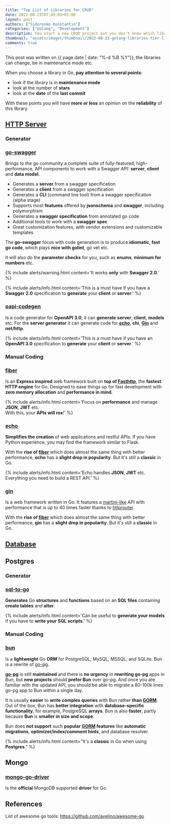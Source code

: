 ```yaml
---
title: "Top List of Libraries for CRUD"
date: 2022-08-23T07:49:03+01:00
layout: post
authors: ["Sidorenko Konstantin"]
categories: ["Golang", "Development"]
description: You start a new CRUD project but you don't know which library to choose, you will find here the top libraries.
thumbnail: "assets/images/thumbnail/2022-08-23-golang-libraries-tier-list.png"
comments: true
---
```


This post was written on {{ page.date | date: "%-d %B %Y"}}, the libraries can change, be in maintenance mode etc.

When you choose a library in Go, **pay attention to several points**:

- look if the library is in **maintenance mode**
- look at the number of **stars**
- look at the **date** of the **last commit**

With these points you will have **more or less** an opinion on the **reliability** of this library.

## <ins>HTTP Server</ins>

### Generator

### [go-swagger](https://github.com/go-swagger/go-swagger)

Brings to the go community a complete suite of fully-featured, high-performance, API components to work with a Swagger API: **server**, **client** and **data model**.

- Generates a **server** from a swagger specification
- Generates a **client** from a swagger specification
- Generates a **CLI** (command line tool) from a swagger specification (alpha stage)
- Supports most **features** offered by **jsonschema** and **swagger**, including polymorphism
- Generates a **swagger specification** from annotated go code
- Additional tools to work with a **swagger spec**
- Great customization features, with vendor extensions and customizable templates

The **go-swagger** focus with code generation is to produce **idiomatic**, **fast go code**, which plays **nice with golint**, go vet etc.

It will also do the **parameter checks** for you, such as **enums**, **minimum for numbers** etc.

{% include alerts/warning.html content='It works <strong>only</strong> with <strong>Swagger 2.0</strong>.' %}

{% include alerts/info.html content='This is a must have if you have a <strong>Swagger 2.0</strong> specification to <strong>generate</strong> your <strong>client</strong> or <strong>server</strong>.' %}

### [oapi-codegen](https://github.com/deepmap/oapi-codegen)

Is a code generator for **OpenAPI 3.0**, it can **generate** **server**, **client**, **models** etc.
For the **server generator** it can generate code for **[echo](#echo)**, **chi**, **[Gin](#Gin)** and **net/http**.

{% include alerts/info.html content='This is a must have if you have an <strong>OpenAPI 3.0</strong> specification to <strong>generate</strong> your <strong>client</strong> or <strong>server</strong>.' %}

### Manual Coding

### [fiber](https://github.com/gofiber/fiber)

Is an **Express inspired** web framework built on **top of [Fasthttp](https://github.com/valyala/fasthttp)**, the **fastest HTTP engine** for Go.
Designed to ease things up for fast development with **zero memory allocation** and **performance in mind**.

{% include alerts/info.html content='Focus on <strong>performance</strong> and manage <strong>JSON</strong>, <strong>JWT</strong> etc.<br/>With this, your <strong>APIs will rox</strong>!' %}

### [echo](https://github.com/labstack/echo)

**Simplifies the creation** of web applications and restful APIs. If you have Python experience, you may find the framework similar to Flask.

With the **rise of [fiber](#fiber)** which does almost the same thing with better performance, **echo** has a **slight drop in popularity**.
But it's still a **classic** in Go.

{% include alerts/info.html content='Echo handles <strong>JSON</strong>, <strong>JWT</strong> etc.<br/>Everything you need to build a REST API.' %}

### [gin](https://github.com/gin-gonic/gin)

Is a web framework written in Go. It features a [martini-like](https://github.com/go-martini/martini) API with performance that is up to 40 times faster thanks to [httprouter](https://github.com/julienschmidt/httprouter).

With the **rise of [fiber](#fiber)** which does almost the same thing with better performance, **gin** has a **slight drop in popularity**.
But it's still a **classic** in Go.

## <ins>Database</ins>

## Postgres

### Generator

### [sql-to-go](https://github.com/thecampagnards/sql-to-go)

**Generates** Go **structures** and **functions** based on an **SQL files** containing **create tables** and **alter**.

{% include alerts/info.html content='Can be useful to <strong>generate your models</strong> if you have to <strong>write your SQL scripts</strong>.' %}

### Manual Coding

### [bun](https://bun.uptrace.dev/)

Is a **lightweight** Go **ORM** for PostgreSQL, MySQL, MSSQL, and SQLite.
Bun is a rewrite of [go-pg](https://github.com/go-pg/pg).

**[go-pg](https://github.com/go-pg/pg)** is still **maintained** and there is **no urgency** in **rewriting go-pg** apps in Bun, but **new projects** should **prefer Bun** over go-pg. And once you are familiar with the updated API, you should be able to migrate a 80-100k lines go-pg app to Bun within a single day.

It is usually **easier** to **write complex queries** with Bun rather **than [GORM](https://github.com/go-gorm/gorm)**. Out of the box, Bun has **better integration** with **database-specific functionality**, for example, PostgreSQL **arrays**. Bun is also **faster**, partly because **Bun** is **smaller in size and scope**.

Bun does **not support** such **popular [GORM](https://github.com/go-gorm/gorm) features** like **automatic migrations**, **optimizer/index/comment hints**, and database resolver.

{% include alerts/info.html content="It's a <strong>classic</strong> in Go when using <strong>Postgres</strong>." %}

## Mongo

### [mongo-go-driver](https://github.com/mongodb/mongo-go-driver)

Is the **official** MongoDB supported **driver** for Go.

## References

List of awesome go tools: <https://github.com/avelino/awesome-go>
